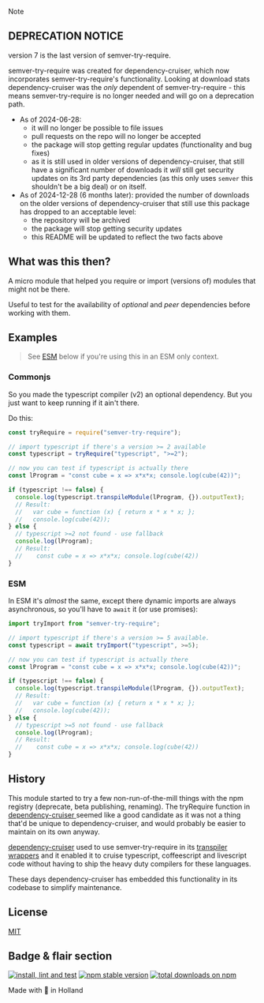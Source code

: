 > [!NOTE]
>
> ## DEPRECATION NOTICE
>
> version 7 is the last version of semver-try-require.
>
> semver-try-require was created for dependency-cruiser, which now
> incorporates semver-try-require's functionality. Looking at download stats
> dependency-cruiser was the _only_ dependent of semver-try-require - this means
> semver-try-require is no longer needed and will go on a deprecation path.
>
> - As of 2024-06-28:
>   - it will no longer be possible to file issues
>   - pull requests on the repo will no longer be accepted
>   - the package will stop getting regular updates (functionality and bug fixes)
>   - as it is still used in older versions of dependency-cruiser, that still
>     have a significant number of downloads it _will_ still get security updates
>     on its 3rd party dependencies (as this only uses `semver` this shouldn't be
>     a big deal) or on itself.
> - As of 2024-12-28 (6 months later):
>   provided the number of downloads on the older versions of dependency-cruiser
>   that still use this package has dropped to an acceptable level:
>   - the repository will be archived
>   - the package will stop getting security updates
>   - this README will be updated to reflect the two facts above

## What was this then?

A micro module that helped you require or import (versions of) modules
that might not be there.

Useful to test for the availability of _optional_ and _peer_ dependencies
before working with them.

## Examples

> See [ESM](#esm) below if you're using this in an ESM only context.

### Commonjs

So you made the typescript compiler (v2) an optional dependency.
But you just want to keep running if it ain't there.

Do this:

```javascript
const tryRequire = require("semver-try-require");

// import typescript if there's a version >= 2 available
const typescript = tryRequire("typescript", ">=2");

// now you can test if typescript is actually there
const lProgram = "const cube = x => x*x*x; console.log(cube(42))";

if (typescript !== false) {
  console.log(typescript.transpileModule(lProgram, {}).outputText);
  // Result:
  //   var cube = function (x) { return x * x * x; };
  //   console.log(cube(42));
} else {
  // typescript >=2 not found - use fallback
  console.log(lProgram);
  // Result:
  //    const cube = x => x*x*x; console.log(cube(42))
}
```

### ESM

In ESM it's _almost_ the same, except there dynamic imports are always
asynchronous, so you'll have to `await` it (or use promises):

```javascript
import tryImport from "semver-try-require";

// import typescript if there's a version >= 5 available.
const typescript = await tryImport("typescript", >=5);

// now you can test if typescript is actually there
const lProgram = "const cube = x => x*x*x; console.log(cube(42))";

if (typescript !== false) {
  console.log(typescript.transpileModule(lProgram, {}).outputText);
  // Result:
  //   var cube = function (x) { return x * x * x; };
  //   console.log(cube(42));
} else {
  // typescript >=5 not found - use fallback
  console.log(lProgram);
  // Result:
  //    const cube = x => x*x*x; console.log(cube(42))
}
```

## History

This module started to try a few non-run-of-the-mill things with the
npm registry (deprecate, beta publishing, renaming). The tryRequire
function in
[dependency-cruiser ](https://github.com/sverweij/dependency-cruiser)
seemed like a good candidate as it was not a thing that'd be unique
to dependency-cruiser, and would probably be easier to maintain on its
own anyway.

[dependency-cruiser](https://github.com/sverweij/dependency-cruiser)
used to use semver-try-require in its [transpiler wrappers](https://github.com/sverweij/dependency-cruiser/tree/develop/src/extract/transpile)
and it enabled it to cruise typescript, coffeescript and livescript
code without having to ship the heavy duty compilers for these
languages.

These days dependency-cruiser has embedded this functionality in its
codebase to simplify maintenance.

## License

[MIT](LICENSE)

## Badge & flair section

[![install, lint and test](https://github.com/sverweij/semver-try-require/actions/workflows/ci.yml/badge.svg)](https://github.com/sverweij/semver-try-require/actions/workflows/ci.yml)
[![npm stable version](https://img.shields.io/npm/v/semver-try-require.svg)](https://npmjs.com/package/semver-try-require)
[![total downloads on npm](https://img.shields.io/npm/dt/semver-try-require.svg?maxAge=2591999)](https://npmjs.com/package/semver-try-require)

Made with :metal: in Holland
